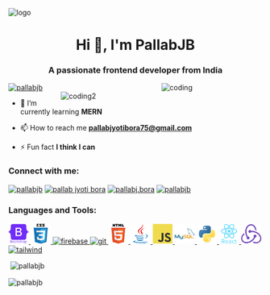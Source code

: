 ![logo](https://repository-images.githubusercontent.com/588181932/e36ec678-7984-4cdd-8e4c-a3932772ff8e)

<h1 align="center">Hi 👋, I'm PallabJB</h1>
<h3 align="center">A passionate frontend developer from India</h3>

<img align="right" alt="coding" width="200" src="https://i.pinimg.com/originals/c2/34/ba/c234babb3445ee509569b656ada08cef.gif">
<img align="right" alt="coding2" width="400" src="https://media3.giphy.com/media/RbDKaczqWovIugyJmW/giphy.gif?cid=6c09b9524eyirj8n2r9nztxsytoz0918x0qozzzus21qfj30&ep=v1_gifs_search&rid=giphy.gif&ct=g">


<p align="left"> <a href="https://twitter.com/pallabjb" target="blank"><img src="https://img.shields.io/twitter/follow/pallabjb?logo=twitter&style=for-the-badge" alt="pallabjb" /></a> </p>

- 🌱 I’m currently learning **MERN**

- 📫 How to reach me **pallabjyotibora75@gmail.com**

- ⚡ Fun fact **I think I can**

<h3 align="left">Connect with me:</h3>
<p align="left">
<a href="https://twitter.com/pallabjb" target="blank"><img align="center" src="https://raw.githubusercontent.com/rahuldkjain/github-profile-readme-generator/master/src/images/icons/Social/twitter.svg" alt="pallabjb" height="30" width="40" /></a>
<a href="https://linkedin.com/in/pallab jyoti bora" target="blank"><img align="center" src="https://raw.githubusercontent.com/rahuldkjain/github-profile-readme-generator/master/src/images/icons/Social/linked-in-alt.svg" alt="pallab jyoti bora" height="30" width="40" /></a>
<a href="https://instagram.com/pallabj.bora" target="blank"><img align="center" src="https://raw.githubusercontent.com/rahuldkjain/github-profile-readme-generator/master/src/images/icons/Social/instagram.svg" alt="pallabj.bora" height="30" width="40" /></a>
<a href="https://www.leetcode.com/pallabjb" target="blank"><img align="center" src="https://raw.githubusercontent.com/rahuldkjain/github-profile-readme-generator/master/src/images/icons/Social/leet-code.svg" alt="pallabjb" height="30" width="40" /></a>
</p>

<h3 align="left">Languages and Tools:</h3>
<p align="left"> <a href="https://getbootstrap.com" target="_blank" rel="noreferrer"> <img src="https://raw.githubusercontent.com/devicons/devicon/master/icons/bootstrap/bootstrap-plain-wordmark.svg" alt="bootstrap" width="40" height="40"/> </a> <a href="https://www.w3schools.com/css/" target="_blank" rel="noreferrer"> <img src="https://raw.githubusercontent.com/devicons/devicon/master/icons/css3/css3-original-wordmark.svg" alt="css3" width="40" height="40"/> </a> <a href="https://firebase.google.com/" target="_blank" rel="noreferrer"> <img src="https://www.vectorlogo.zone/logos/firebase/firebase-icon.svg" alt="firebase" width="40" height="40"/> </a> <a href="https://git-scm.com/" target="_blank" rel="noreferrer"> <img src="https://www.vectorlogo.zone/logos/git-scm/git-scm-icon.svg" alt="git" width="40" height="40"/> </a> <a href="https://www.w3.org/html/" target="_blank" rel="noreferrer"> <img src="https://raw.githubusercontent.com/devicons/devicon/master/icons/html5/html5-original-wordmark.svg" alt="html5" width="40" height="40"/> </a> <a href="https://www.java.com" target="_blank" rel="noreferrer"> <img src="https://raw.githubusercontent.com/devicons/devicon/master/icons/java/java-original.svg" alt="java" width="40" height="40"/> </a> <a href="https://developer.mozilla.org/en-US/docs/Web/JavaScript" target="_blank" rel="noreferrer"> <img src="https://raw.githubusercontent.com/devicons/devicon/master/icons/javascript/javascript-original.svg" alt="javascript" width="40" height="40"/> </a> <a href="https://www.mysql.com/" target="_blank" rel="noreferrer"> <img src="https://raw.githubusercontent.com/devicons/devicon/master/icons/mysql/mysql-original-wordmark.svg" alt="mysql" width="40" height="40"/> </a> <a href="https://www.python.org" target="_blank" rel="noreferrer"> <img src="https://raw.githubusercontent.com/devicons/devicon/master/icons/python/python-original.svg" alt="python" width="40" height="40"/> </a> <a href="https://reactjs.org/" target="_blank" rel="noreferrer"> <img src="https://raw.githubusercontent.com/devicons/devicon/master/icons/react/react-original-wordmark.svg" alt="react" width="40" height="40"/> </a> <a href="https://redux.js.org" target="_blank" rel="noreferrer"> <img src="https://raw.githubusercontent.com/devicons/devicon/master/icons/redux/redux-original.svg" alt="redux" width="40" height="40"/> </a> <a href="https://tailwindcss.com/" target="_blank" rel="noreferrer"> <img src="https://www.vectorlogo.zone/logos/tailwindcss/tailwindcss-icon.svg" alt="tailwind" width="40" height="40"/> </a> </p>

<p>&nbsp;<img align="center" src="https://github-readme-stats.vercel.app/api?username=pallabjb&show_icons=true&theme=dark&locale=en" alt="pallabjb" /></p>

<p><img align="center" src="https://github-readme-streak-stats.herokuapp.com/?user=pallabjb&theme=dark" alt="pallabjb" /></p>
